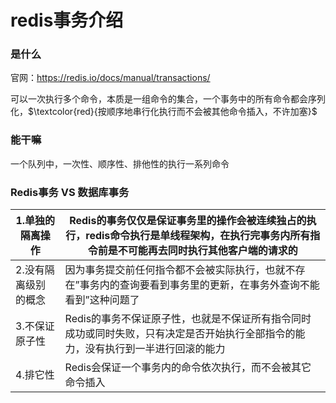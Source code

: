 # redis事务介绍

### 是什么

官网：https://redis.io/docs/manual/transactions/

可以一次执行多个命令，本质是一组命令的集合，一个事务中的所有命令都会序列化，$\textcolor{red}{按顺序地串行化执行而不会被其他命令插入，不许加塞}$

### 能干嘛

一个队列中，一次性、顺序性、排他性的执行一系列命令

### Redis事务 VS 数据库事务

| 1.单独的隔离操作     | Redis的事务仅仅是保证事务里的操作会被连续独占的执行，redis命令执行是单线程架构，在执行完事务内所有指令前是不可能再去同时执行其他客户端的请求的 |
| -------------------- | ---------------------------------------------------------------------------------------------------------------------------------------------- |
| 2.没有隔离级别的概念 | 因为事务提交前任何指令都不会被实际执行，也就不存在”事务内的查询要看到事务里的更新，在事务外查询不能看到”这种问题了                           |
| 3.不保证原子性       | Redis的事务不保证原子性，也就是不保证所有指令同时成功或同时失败，只有决定是否开始执行全部指令的能力，没有执行到一半进行回滚的能力              |
| 4.排它性             | Redis会保证一个事务内的命令依次执行，而不会被其它命令插入                                                                                      |
